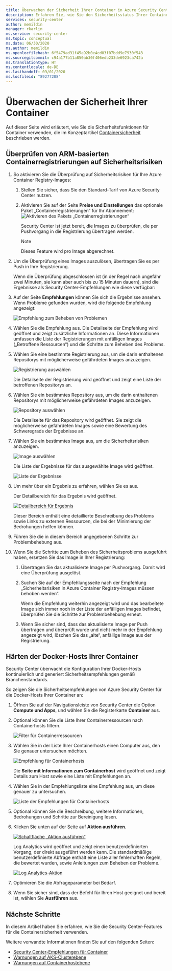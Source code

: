 ```yaml
---
title: Überwachen der Sicherheit Ihrer Container in Azure Security Center
description: Erfahren Sie, wie Sie den Sicherheitsstatus Ihrer Container über Azure Security Center überprüfen.
services: security-center
author: memildin
manager: rkarlin
ms.service: security-center
ms.topic: conceptual
ms.date: 06/30/2020
ms.author: memildin
ms.openlocfilehash: 6f5479ad31f45a92b0e4cd03f07bdd9e7930f543
ms.sourcegitcommit: c94a177b11a850ab30f406edb233de6923ca742a
ms.translationtype: HT
ms.contentlocale: de-DE
ms.lasthandoff: 09/01/2020
ms.locfileid: "89277288"
---
```

# <a name="monitor-the-security-of-your-containers"></a>Überwachen der Sicherheit Ihrer Container

Auf dieser Seite wird erläutert, wie Sie die Sicherheitsfunktionen für Container verwenden, die im Konzeptartikel [Containersicherheit](container-security.md) beschrieben werden.


## <a name="scan-your-arm-based-container-registries-for-vulnerabilities"></a>Überprüfen von ARM-basierten Containerregistrierungen auf Sicherheitsrisiken 

1. So aktivieren Sie die Überprüfung auf Sicherheitsrisiken für Ihre Azure Container Registry-Images:

    1. Stellen Sie sicher, dass Sie den Standard-Tarif von Azure Security Center nutzen.

    1. Aktivieren Sie auf der Seite **Preise und Einstellungen** das optionale Paket „Containerregistrierungen“ für Ihr Abonnement: ![Aktivieren des Pakets „Containerregistrierungen“](media/monitor-container-security/enabling-container-registries-bundle.png)

        Security Center ist jetzt bereit, die Images zu überprüfen, die per Pushvorgang in die Registrierung übertragen werden. 

        >[!NOTE]
        >Dieses Feature wird pro Image abgerechnet.


1. Um die Überprüfung eines Images auszulösen, übertragen Sie es per Push in Ihre Registrierung. 

    Wenn die Überprüfung abgeschlossen ist (in der Regel nach ungefähr zwei Minuten, sie kann aber auch bis zu 15 Minuten dauern), sind die Ergebnisse als Security Center-Empfehlungen wie diese verfügbar:

1. Auf der Seite **Empfehlungen** können Sie sich die Ergebnisse ansehen. Wenn Probleme gefunden wurden, wird die folgende Empfehlung angezeigt:

    ![Empfehlung zum Beheben von Problemen ](media/monitor-container-security/acr-finding.png)

1. Wählen Sie die Empfehlung aus. 
    Die Detailseite der Empfehlung wird geöffnet und zeigt zusätzliche Informationen an. Diese Informationen umfassen die Liste der Registrierungen mit anfälligen Images („Betroffene Ressourcen“) und die Schritte zum Beheben des Problems. 

1. Wählen Sie eine bestimmte Registrierung aus, um die darin enthaltenen Repositorys mit möglicherweise gefährdeten Images anzuzeigen.

    ![Registrierung auswählen](media/monitor-container-security/acr-finding-select-registry.png)

    Die Detailseite der Registrierung wird geöffnet und zeigt eine Liste der betroffenen Repositorys an.

1. Wählen Sie ein bestimmtes Repository aus, um die darin enthaltenen Repositorys mit möglicherweise gefährdeten Images anzuzeigen.

    ![Repository auswählen](media/monitor-container-security/acr-finding-select-repository.png)

    Die Detailseite für das Repository wird geöffnet. Sie zeigt die möglicherweise gefährdeten Images sowie eine Bewertung des Schweregrads der Ergebnisse an.

1. Wählen Sie ein bestimmtes Image aus, um die Sicherheitsrisiken anzuzeigen.

    ![Image auswählen](media/monitor-container-security/acr-finding-select-image.png)

    Die Liste der Ergebnisse für das ausgewählte Image wird geöffnet.

    ![Liste der Ergebnisse](media/monitor-container-security/acr-findings.png)

1. Um mehr über ein Ergebnis zu erfahren, wählen Sie es aus. 

    Der Detailbereich für das Ergebnis wird geöffnet.

    [![Detailbereich für Ergebnis](media/monitor-container-security/acr-finding-details-pane.png)](media/monitor-container-security/acr-finding-details-pane.png#lightbox)

    Dieser Bereich enthält eine detaillierte Beschreibung des Problems sowie Links zu externen Ressourcen, die bei der Minimierung der Bedrohungen helfen können.

1. Führen Sie die in diesem Bereich angegebenen Schritte zur Problembehebung aus.

1. Wenn Sie die Schritte zum Beheben des Sicherheitsproblems ausgeführt haben, ersetzen Sie das Image in Ihrer Registrierung:

    1. Übertragen Sie das aktualisierte Image per Pushvorgang. Damit wird eine Überprüfung ausgelöst. 
    
    1. Suchen Sie auf der Empfehlungsseite nach der Empfehlung „Sicherheitsrisiken in Azure Container Registry-Images müssen behoben werden“. 
    
        Wenn die Empfehlung weiterhin angezeigt wird und das bearbeitete Image sich immer noch in der Liste der anfälligen Images befindet, überprüfen Sie die Schritte zur Problembehebung erneut.

    1. Wenn Sie sicher sind, dass das aktualisierte Image per Push übertragen und überprüft wurde und nicht mehr in der Empfehlung angezeigt wird, löschen Sie das „alte“, anfällige Image aus der Registrierung.


## <a name="harden-your-containers-docker-hosts"></a>Härten der Docker-Hosts Ihrer Container

Security Center überwacht die Konfiguration Ihrer Docker-Hosts kontinuierlich und generiert Sicherheitsempfehlungen gemäß Branchenstandards.

So zeigen Sie die Sicherheitsempfehlungen von Azure Security Center für die Docker-Hosts Ihrer Container an:

1. Öffnen Sie auf der Navigationsleiste von Security Center die Option **Compute und Apps**, und wählen Sie die Registerkarte **Container** aus.

1. Optional können Sie die Liste Ihrer Containerressourcen nach Containerhosts filtern.

    ![Filter für Containerressourcen](media/monitor-container-security/container-resources-filter.png)

1. Wählen Sie in der Liste Ihrer Containerhosts einen Computer aus, den Sie genauer untersuchen möchten.

    ![Empfehlung für Containerhosts](media/monitor-container-security/container-resources-filtered-to-hosts.png)

    Die **Seite mit Informationen zum Containerhost** wird geöffnet und zeigt Details zum Host sowie eine Liste mit Empfehlungen an.

1. Wählen Sie in der Empfehlungsliste eine Empfehlung aus, um diese genauer zu untersuchen.

    ![Liste der Empfehlungen für Containerhosts](media/monitor-container-security/container-host-rec.png)

1. Optional können Sie die Beschreibung, weitere Informationen, Bedrohungen und Schritte zur Bereinigung lesen. 

1. Klicken Sie unten auf der Seite auf **Aktion ausführen**.

    [![Schaltfläche „Aktion ausführen“](media/monitor-container-security/host-security-take-action-button.png)](media/monitor-container-security/host-security-take-action.png#lightbox)

    Log Analytics wird geöffnet und zeigt einen benutzerdefinierten Vorgang, der direkt ausgeführt werden kann. Die standardmäßige benutzerdefinierte Abfrage enthält eine Liste aller fehlerhaften Regeln, die bewertet wurden, sowie Anleitungen zum Beheben der Probleme.

    [![Log Analytics-Aktion](media/monitor-container-security/log-analytics-for-action-small.png)](media/monitor-container-security/log-analytics-for-action.png#lightbox)

1. Optimieren Sie die Abfrageparameter bei Bedarf.

1. Wenn Sie sicher sind, dass der Befehl für Ihren Host geeignet und bereit ist, wählen Sie **Ausführen** aus.



## <a name="next-steps"></a>Nächste Schritte

In diesem Artikel haben Sie erfahren, wie Sie die Security Center-Features für die Containersicherheit verwenden. 

Weitere verwandte Informationen finden Sie auf den folgenden Seiten: 

- [Security Center-Empfehlungen für Container](recommendations-reference.md#recs-containers)
- [Warnungen auf AKS-Clusterebene](alerts-reference.md#alerts-akscluster)
- [Warnungen auf Containerhostebene](alerts-reference.md#alerts-containerhost)
